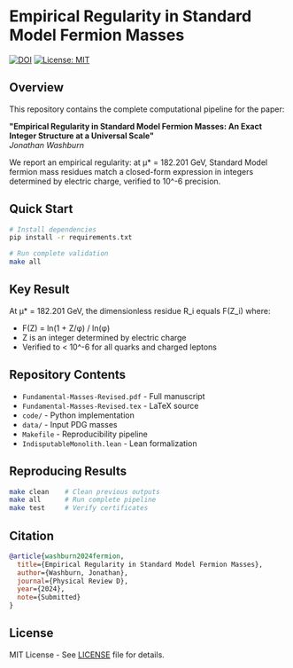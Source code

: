 # Empirical Regularity in Standard Model Fermion Masses

[![DOI](https://zenodo.org/badge/DOI/10.5281/zenodo.XXXXXXX.svg)](https://doi.org/10.5281/zenodo.XXXXXXX)
[![License: MIT](https://img.shields.io/badge/License-MIT-yellow.svg)](https://opensource.org/licenses/MIT)

## Overview

This repository contains the complete computational pipeline for the paper:

**"Empirical Regularity in Standard Model Fermion Masses: An Exact Integer Structure at a Universal Scale"**  
*Jonathan Washburn*

We report an empirical regularity: at μ* = 182.201 GeV, Standard Model fermion mass residues match a closed-form expression in integers determined by electric charge, verified to 10^-6 precision.

## Quick Start

```bash
# Install dependencies
pip install -r requirements.txt

# Run complete validation
make all
```

## Key Result

At μ* = 182.201 GeV, the dimensionless residue R_i equals F(Z_i) where:
- F(Z) = ln(1 + Z/φ) / ln(φ)  
- Z is an integer determined by electric charge
- Verified to < 10^-6 for all quarks and charged leptons

## Repository Contents

- `Fundamental-Masses-Revised.pdf` - Full manuscript
- `Fundamental-Masses-Revised.tex` - LaTeX source
- `code/` - Python implementation
- `data/` - Input PDG masses  
- `Makefile` - Reproducibility pipeline
- `IndisputableMonolith.lean` - Lean formalization

## Reproducing Results

```bash
make clean    # Clean previous outputs
make all      # Run complete pipeline
make test     # Verify certificates
```

## Citation

```bibtex
@article{washburn2024fermion,
  title={Empirical Regularity in Standard Model Fermion Masses},
  author={Washburn, Jonathan},
  journal={Physical Review D},
  year={2024},
  note={Submitted}
}
```

## License

MIT License - See [LICENSE](LICENSE) file for details.